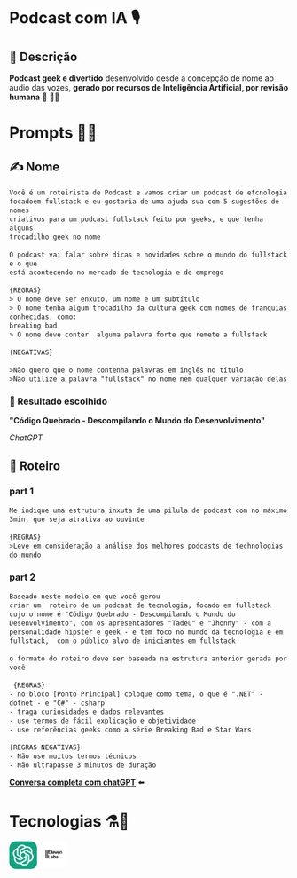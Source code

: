 # Podcast com IA 🎙️
## 📒 Descrição 

**Podcast geek e divertido** desenvolvido desde a concepção de nome ao audio das vozes, **gerado por recursos de Inteligência Artíficial, por revisão humana** 🤖 🧑‍🦲 


# Prompts 👩‍💻
## ✍️ Nome 
```
Você é um roteirista de Podcast e vamos criar um podcast de etcnologia 
focadoem fullstack e eu gostaria de uma ajuda sua com 5 sugestões de nomes
criativos para um podcast fullstack feito por geeks, e que tenha alguns 
trocadilho geek no nome

O podcast vai falar sobre dicas e novidades sobre o mundo do fullstack e o que
está acontecendo no mercado de tecnologia e de emprego

{REGRAS}
> O nome deve ser enxuto, um nome e um subtítulo
> O nome tenha algum trocadilho da cultura geek com nomes de franquias conhecidas, como: 
breaking bad
> O nome deve conter  alguma palavra forte que remete a fullstack

{NEGATIVAS}

>Não quero que o nome contenha palavras em inglês no título
>Não utilize a palavra "fullstack" no nome nem qualquer variação delas
```


### 🚩 Resultado escolhido 
**"Código Quebrado - Descompilando o Mundo do Desenvolvimento"**

_ChatGPT_
## 📃 Roteiro

### part 1 
```
Me indique uma estrutura inxuta de uma pilula de podcast com no máximo 3min, que seja atrativa ao ouvinte

{REGRAS}
>Leve em consideração a análise dos melhores podcasts de technologias do mundo
```
### part 2
```
Baseado neste modelo em que você gerou
criar um  roteiro de um podcast de tecnologia, focado em fullstack cujo o nome é "Código Quebrado - Descompilando o Mundo do Desenvolvimento", com os apresentadores "Tadeu" e "Jhonny" - com a personalidade hipster e geek - e tem foco no mundo da tecnologia e em fullstack,  com o público alvo de iniciantes em fullstack

o formato do roteiro deve ser baseada na estrutura anterior gerada por você

 {REGRAS}
- no bloco [Ponto Principal] coloque como tema, o que é ".NET" - dotnet - e "C#" - csharp
- traga curiosidades e dados relevantes 
- use termos de fácil explicação e objetividade 
- use referências geeks como a série Breaking Bad e Star Wars

{REGRAS NEGATIVAS}
- Não use muitos termos técnicos
- Não ultrapasse 3 minutos de duração
```

<strong><a href="https://chatgpt.com/share/66ef7277-4e64-8010-83de-e3c21513ca73">Conversa completa com chatGPT</a></strong> ⬅️


# Tecnologias ⚗️🧪
<div style="display: flex; gap: 5px">
    <a href="https://openai.com/chatgpt/"><img src="./assets/logos/chatgpt.png" style="width: 50px; border-radius: 10px;"></a>
    <a href="https://elevenlabs.io/"><img src="./assets/logos/Eleven_Labs.png" style="width: 50px; border-radius: 10px;"></a>
</div>

